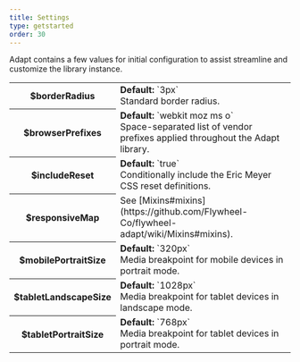 ```yaml
---
title: Settings
type: getstarted
order: 30
---
```


Adapt contains a few values for initial configuration to assist streamline and customize the library instance.

<table class="code">
	<tr>
		<th>$borderRadius</th>
		<td><strong>Default:</strong> `3px`<br>Standard border radius.</td>
	</tr>
	<tr>
		<th>$browserPrefixes</th>
		<td><strong>Default:</strong> `webkit moz ms o`<br>Space-separated list of vendor prefixes applied throughout the Adapt library.</td>
	</tr>
	<tr>
		<th>$includeReset</th>
		<td><strong>Default:</strong> `true`<br>Conditionally include the Eric Meyer CSS reset definitions.</td>
	</tr>
	<tr>
		<th>$responsiveMap</th>
		<td>See [Mixins#mixins](https://github.com/Flywheel-Co/flywheel-adapt/wiki/Mixins#mixins).</td>
	</tr>
	<tr>
		<th>$mobilePortraitSize</th>
		<td><strong>Default:</strong> `320px`<br>Media breakpoint for mobile devices in portrait mode.</td>
	</tr>
	<tr>
		<th>$tabletLandscapeSize</th>
		<td><strong>Default:</strong> `1028px`<br>Media breakpoint for tablet devices in landscape mode.</td>
	</tr>
	<tr>
		<th>$tabletPortraitSize</th>
		<td><strong>Default:</strong> `768px`<br>Media breakpoint for tablet devices in portrait mode.</td>
	</tr>
</table>